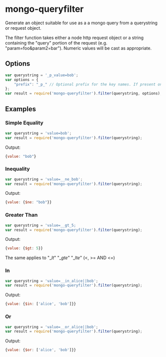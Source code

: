 mongo-queryfilter
=================

Generate an object suitable for use as a a mongo query from a querystring or request object.

The filter function takes either a node http request object or a string containing the "query" portion of the request (e.g. "param=foo&param2=bar"). Numeric values will be cast as appropriate.




## Options



```javascript
var querystring = '_p_value=bob';
var options = {
    "prefix": "_p_" // Optional prefix for the key names. If present only keys starting with the prefix will be passed through
};
var result = require('mongo-queryfilter').filter(querystring, options);
```

## Examples


### Simple Equality
```javascript
var querystring = 'value=bob';
var result = require('mongo-queryfilter').filter(querystring);
```
Output:
```javascript
{value: "bob"}
```

### Inequality
```javascript
var querystring = 'value=__ne_bob';
var result = require('mongo-queryfilter').filter(querystring);
```
Output:
```javascript
{value: {$ne: "bob"}}
```


### Greater Than
```javascript
var querystring = 'value=__gt_5;
var result = require('mongo-queryfilter').filter(querystring);
```
Output:
```javascript
{value: {$gt: 5}}
```

The same applies to "\__lt_" "\__gte_" "\__lte_" (<, >= AND <=)


### In
```javascript
var querystring = 'value=__in_alice||bob';
var result = require('mongo-queryfilter').filter(querystring);
```
Output:
```javascript
{value: {$in: ['alice', 'bob']}}
```

### Or
```javascript
var querystring = 'value=__or_alice||bob';
var result = require('mongo-queryfilter').filter(querystring);
```
Output:
```javascript
{value: {$or: ['alice', 'bob']}}
```





